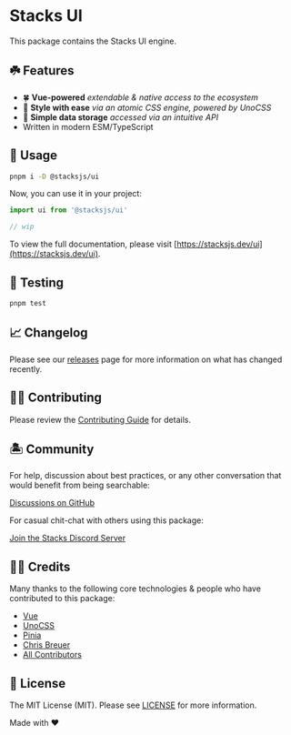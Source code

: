 # Stacks UI

This package contains the Stacks UI engine.

## ☘️ Features

- 🍀 **Vue-powered** _extendable & native access to the ecosystem_
- 🎨 **Style with ease** _via an atomic CSS engine, powered by UnoCSS_
- 🍍 **Simple data storage** _accessed via an intuitive API_
- Written in modern ESM/TypeScript

## 🤖 Usage

```bash
pnpm i -D @stacksjs/ui
```

Now, you can use it in your project:

```js
import ui from '@stacksjs/ui'

// wip
```

To view the full documentation, please visit [https://stacksjs.dev/ui](https://stacksjs.dev/ui).

## 🧪 Testing

```bash
pnpm test
```

## 📈 Changelog

Please see our [releases](https://github.com/stacksjs/stacks/releases) page for more information on what has changed recently.

## 💪🏼 Contributing

Please review the [Contributing Guide](https://github.com/stacksjs/contributing) for details.

## 🏝 Community

For help, discussion about best practices, or any other conversation that would benefit from being searchable:

[Discussions on GitHub](https://github.com/stacksjs/stacks/discussions)

For casual chit-chat with others using this package:

[Join the Stacks Discord Server](https://discord.ow3.org)

## 🙏🏼 Credits

Many thanks to the following core technologies & people who have contributed to this package:

- [Vue](https://vuejs.org)
- [UnoCSS](https://github.com/unocss/unocss)
- [Pinia](https://pinia.vuejs.org)
- [Chris Breuer](https://github.com/chrisbbreuer)
- [All Contributors](../../contributors)

## 📄 License

The MIT License (MIT). Please see [LICENSE](https://github.com/stacksjs/stacks/tree/main/LICENSE.md) for more information.

Made with ❤️
